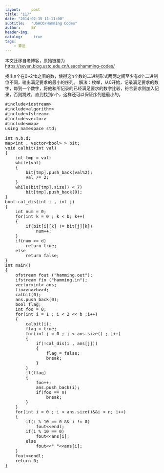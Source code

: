 ```yaml
---
layout:     post
title: "117"
date: "2014-02-15 11:11:00"
subtitle:   "USACO/Hamming Codes"
author:     BY
header-img:
catalog: 	 true
tags:
    - 算法
---
```


本文迁移自老博客，原始链接为 <https://seven.blog.ustc.edu.cn/usacohamming-codes/>

找出n个在0~2^b之间的数，使得这n个数的二进制形式两两之间至少有d个二进制位不同，输出满足要求的最小的序列。
解法：枚举，从0开始，记录满足要求的数字，每到一个数字，将他和所记录的已经满足要求的数字比较，符合要求则加入记录，否则跳过，直到找到n个，这样还可以保证序列是最小的。 
<pre class = "brush:[cpp]">
#include&lt;iostream&gt;
#include&lt;algorithm&gt;
#include&lt;fstream&gt;
#include&lt;vector&gt;
#include&lt;map&gt;
using namespace std;

int n,b,d;
map&lt;int , vector&lt;bool&gt; &gt; bit;
void calbit(int val)
{
	int tmp = val;
	while(val)
	{
		bit[tmp].push_back(val%2);
		val /= 2;
	}
	while(bit[tmp].size() < 7)
		bit[tmp].push_back(0);
}
bool cal_dis(int i , int j)
{
	int num = 0;
	for(int k = 0 ; k < b; k++)
	{
		if(bit[i][k] != bit[j][k])
			num++;
	}
	if(num >= d)
		return true;
	else
		return false;
}
int main()
{
	ofstream fout ("hamming.out");
    ifstream fin ("hamming.in");
	vector&lt;int&gt; ans;
	fin&gt;&gt;n&gt;&gt;b&gt;&gt;d;
	calbit(0);
	ans.push_back(0);
	bool flag;
	int foo = 0;
	for(int i = 1 ; i < 2 &lt;&lt; b ;i++)
	{
		calbit(i);
		flag = true;
		for(int j = 0 ; j < ans.size() ; j++)
		{
			if(!cal_dis(i , ans[j]))
			{
				flag = false;
				break;
			}
		}
		if(flag)
		{
			foo++;
			ans.push_back(i);
			if(foo == n)
				break;
		}
	}
	for(int i = 0 ; i < ans.size()&&i < n; i++)
	{
		if(i % 10 == 0 && i != 0)
			fout&lt;&lt;endl;
		if(i % 10 == 0)
			fout&lt;&lt;ans[i];
		else
			fout&lt;&lt;" "&lt;&lt;ans[i];
	}
	fout&lt;&lt;endl;
 	return 0;
}
</pre>
